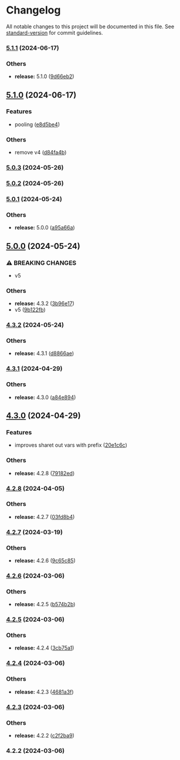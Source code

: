 # Changelog

All notable changes to this project will be documented in this file. See [standard-version](https://github.com/conventional-changelog/standard-version) for commit guidelines.

### [5.1.1](https://github.com/alelltech/azdo-http-axios/compare/v5.1.0...v5.1.1) (2024-06-17)


### Others

* **release:** 5.1.0 ([9d66eb2](https://github.com/alelltech/azdo-http-axios/commit/9d66eb226fe4f19bc138d8d3b2d91dbd2d477364))

## [5.1.0](https://github.com/alelltech/azdo-http-axios/compare/v5.0.3...v5.1.0) (2024-06-17)


### Features

* pooling ([e8d5be4](https://github.com/alelltech/azdo-http-axios/commit/e8d5be43dc26c735fdab9724ff5f8b8b5993964e))


### Others

* remove v4 ([d84fa4b](https://github.com/alelltech/azdo-http-axios/commit/d84fa4b7481404219ae468d2af13a42c28d3a886))

### [5.0.3](https://github.com/alelltech/azdo-http-axios/compare/v5.0.2...v5.0.3) (2024-05-26)

### [5.0.2](https://github.com/alelltech/azdo-http-axios/compare/v5.0.1...v5.0.2) (2024-05-26)

### [5.0.1](https://github.com/alelltech/azdo-http-axios/compare/v5.0.0...v5.0.1) (2024-05-24)


### Others

* **release:** 5.0.0 ([a95a66a](https://github.com/alelltech/azdo-http-axios/commit/a95a66a2d447484c16f9cf1ad3eff5c93dfa1256))

## [5.0.0](https://github.com/alelltech/azdo-http-axios/compare/v4.3.2...v5.0.0) (2024-05-24)


### ⚠ BREAKING CHANGES

* v5

### Others

* **release:** 4.3.2 ([3b96e17](https://github.com/alelltech/azdo-http-axios/commit/3b96e1730753fc414460697fcbff189206b94392))
* v5 ([9b122fb](https://github.com/alelltech/azdo-http-axios/commit/9b122fb76b1a5128d01faa69d965f0fb6d8fcd22))

### [4.3.2](https://github.com/alelltech/azdo-http-axios/compare/v4.3.1...v4.3.2) (2024-05-24)


### Others

* **release:** 4.3.1 ([d8866ae](https://github.com/alelltech/azdo-http-axios/commit/d8866ae1c3c2cceec4f0c351295a47ca41fef8ad))

### [4.3.1](https://github.com/alelltech/azdo-http-axios/compare/v4.3.0...v4.3.1) (2024-04-29)


### Others

* **release:** 4.3.0 ([a84e894](https://github.com/alelltech/azdo-http-axios/commit/a84e894bc0b9f48a43cc14fd1d3795c8d92c7445))

## [4.3.0](https://github.com/alelltech/azdo-http-axios/compare/v4.2.8...v4.3.0) (2024-04-29)


### Features

* improves sharet out vars with prefix ([20e1c6c](https://github.com/alelltech/azdo-http-axios/commit/20e1c6c8505cb4e879177dfa649845a829d1fd30))


### Others

* **release:** 4.2.8 ([79182ed](https://github.com/alelltech/azdo-http-axios/commit/79182ed68674c38e41813d287d91550ee271838c))

### [4.2.8](https://github.com/alelltech/azdo-http-axios/compare/v4.2.7...v4.2.8) (2024-04-05)


### Others

* **release:** 4.2.7 ([03fd8b4](https://github.com/alelltech/azdo-http-axios/commit/03fd8b45a7a70d27abda14a9e539c34e44a182b2))

### [4.2.7](https://github.com/alelltech/azdo-http-axios/compare/v4.2.6...v4.2.7) (2024-03-19)


### Others

* **release:** 4.2.6 ([9c65c85](https://github.com/alelltech/azdo-http-axios/commit/9c65c85af2c8ba1f6d8da2e87cb1f3d826a6ca3f))

### [4.2.6](https://github.com/alelltech/azdo-http-axios/compare/v4.2.5...v4.2.6) (2024-03-06)


### Others

* **release:** 4.2.5 ([b574b2b](https://github.com/alelltech/azdo-http-axios/commit/b574b2b0f926b52b1479ef831e173b1debe4a052))

### [4.2.5](https://github.com/alelltech/azdo-http-axios/compare/v4.2.4...v4.2.5) (2024-03-06)


### Others

* **release:** 4.2.4 ([3cb75a1](https://github.com/alelltech/azdo-http-axios/commit/3cb75a1a8675924b315a8dcf0cade349013d194b))

### [4.2.4](https://github.com/alelltech/azdo-http-axios/compare/v4.2.3...v4.2.4) (2024-03-06)


### Others

* **release:** 4.2.3 ([4681a3f](https://github.com/alelltech/azdo-http-axios/commit/4681a3f4b5efaf2f57cd34bc6cb75fac3658f21f))

### [4.2.3](https://github.com/alelltech/azdo-http-axios/compare/v4.2.2...v4.2.3) (2024-03-06)


### Others

* **release:** 4.2.2 ([c2f2ba9](https://github.com/alelltech/azdo-http-axios/commit/c2f2ba931fd236055493796d1bb9a60c7de7aeb7))

### 4.2.2 (2024-03-06)

